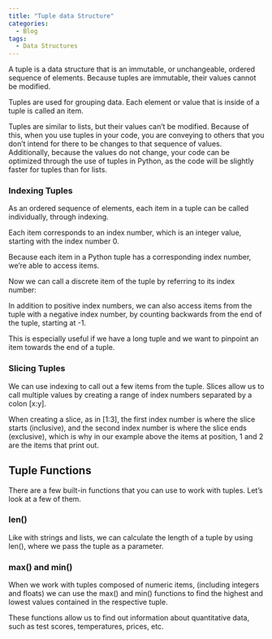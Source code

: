```yaml
---
title: "Tuple data Structure"
categories:
  - Blog
tags:
  - Data Structures
---
```


A tuple is a data structure that is an immutable, or unchangeable, ordered sequence of elements. Because tuples are immutable, their values cannot be modified.

Tuples are used for grouping data. Each element or value that is inside of a tuple is called an item. 

Tuples are similar to lists, but their values can’t be modified. Because of this, when you use tuples in your code, you are conveying to others that you don’t intend for there to be changes to that sequence of values. Additionally, because the values do not change, your code can be optimized through the use of tuples in Python, as the code will be slightly faster for tuples than for lists.

<h3>Indexing Tuples</h3>

As an ordered sequence of elements, each item in a tuple can be called individually, through indexing.

Each item corresponds to an index number, which is an integer value, starting with the index number 0.

Because each item in a Python tuple has a corresponding index number, we’re able to access items.

Now we can call a discrete item of the tuple by referring to its index number:

In addition to positive index numbers, we can also access items from the tuple with a negative index number, by counting backwards from the end of the tuple, starting at -1.

 This is especially useful if we have a long tuple and we want to pinpoint an item towards the end of a tuple.

<h3>Slicing Tuples</h3>

We can use indexing to call out a few items from the tuple. Slices allow us to call multiple values by creating a range of index numbers separated by a colon [x:y].

When creating a slice, as in [1:3], the first index number is where the slice starts (inclusive), and the second index number is where the slice ends (exclusive), which is why in our example above the items at position, 1 and 2 are the items that print out.

<h2>Tuple Functions</h2>

There are a few built-in functions that you can use to work with tuples. Let’s look at a few of them.

<h3>len()</h3>

Like with strings and lists, we can calculate the length of a tuple by using len(), where we pass the tuple as a parameter.

<h3>max() and min()</h3>

When we work with tuples composed of numeric items, (including integers and floats) we can use the max() and min() functions to find the highest and lowest values contained in the respective tuple.

These functions allow us to find out information about quantitative data, such as test scores, temperatures, prices, etc.

